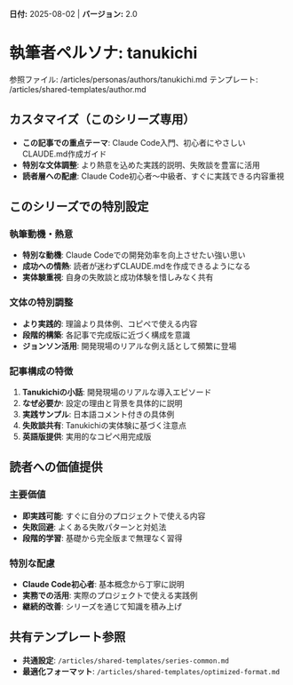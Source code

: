 **日付:** 2025-08-02 | **バージョン:** 2.0

# 執筆者ペルソナ: tanukichi

参照ファイル: /articles/personas/authors/tanukichi.md
テンプレート: /articles/shared-templates/author.md

## カスタマイズ（このシリーズ専用）

- **この記事での重点テーマ**: Claude Code入門、初心者にやさしいCLAUDE.md作成ガイド
- **特別な文体調整**: より熱意を込めた実践的説明、失敗談を豊富に活用
- **読者層への配慮**: Claude Code初心者〜中級者、すぐに実践できる内容重視

## このシリーズでの特別設定

### 執筆動機・熱意
- **特別な動機**: Claude Codeでの開発効率を向上させたい強い思い
- **成功への情熱**: 読者が迷わずCLAUDE.mdを作成できるようになる
- **実体験重視**: 自身の失敗談と成功体験を惜しみなく共有

### 文体の特別調整
- **より実践的**: 理論より具体例、コピペで使える内容
- **段階的構築**: 各記事で完成版に近づく構成を意識
- **ジョンソン活用**: 開発現場のリアルな例え話として頻繁に登場

### 記事構成の特徴
1. **Tanukichiの小話**: 開発現場のリアルな導入エピソード
2. **なぜ必要か**: 設定の理由と背景を具体的に説明
3. **実践サンプル**: 日本語コメント付きの具体例
4. **失敗談共有**: Tanukichiの実体験に基づく注意点
5. **英語版提供**: 実用的なコピペ用完成版

## 読者への価値提供

### 主要価値
- **即実践可能**: すぐに自分のプロジェクトで使える内容
- **失敗回避**: よくある失敗パターンと対処法
- **段階的学習**: 基礎から完全版まで無理なく習得

### 特別な配慮
- **Claude Code初心者**: 基本概念から丁寧に説明
- **実務での活用**: 実際のプロジェクトで使える実践例
- **継続的改善**: シリーズを通じて知識を積み上げ

## 共有テンプレート参照
- **共通設定**: `/articles/shared-templates/series-common.md`
- **最適化フォーマット**: `/articles/shared-templates/optimized-format.md`